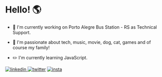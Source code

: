 # Hello! :earth_americas:


- :office: I'm currently working on Porto Alegre Bus Station - RS as Technical Support.

- :blue_heart: I'm passionate about tech, music, movie, dog, cat, games and of course my family!

- :pencil2: I'm currently learning JavaScript. 

[![linkedin](https://i.ibb.co/swVDkb3/linkedin.png) ](https://www.linkedin.com/in/lucasrmagalhaes/) [![twitter](https://ibb.co/HgmMJvh)](https://twitter.com/lcs_maluro) [![insta](https://i.ibb.co/kmrKvR0/instagram-sketched.png)](https://www.instagram.com/darosa.ti/?hl=pt-br)